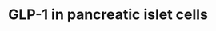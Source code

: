 ---
annotations:
- id: PW:0000003
  parent: signaling pathway
  type: Pathway Ontology
  value: signaling pathway
- id: PW:0000674
  parent: regulatory pathway
  type: Pathway Ontology
  value: insulin secretion pathway
- id: CL:0000169
  parent: native cell
  type: Cell Type Ontology
  value: type B pancreatic cell
- id: CL:0000168
  parent: native cell
  type: Cell Type Ontology
  value: insulin secreting cell
- id: PW:0001761
  parent: classic metabolic pathway
  type: Pathway Ontology
  value: glucagon-like peptide-1 biosynthetic pathway
- id: CL:0000171
  parent: native cell
  type: Cell Type Ontology
  value: pancreatic A cell
- id: PW:0000560
  parent: regulatory pathway
  type: Pathway Ontology
  value: facilitative sugar transporter mediated glucose transport pathway
authors:
- Eweitz
citedin: ''
communities: []
description: Factors in GLP-1 production in pancreatic alpha cells, and the hypothetical
  function of resulting GLP-1 in pancreatic beta cells.  Glucagon-like peptide-1 (GLP-1)
  is a short protein that suppresses feeding and helps manage glucose levels in diabetes.  It
  is encoded by the GCG gene.  Based on Figure 3 in https://www.ncbi.nlm.nih.gov/pmc/articles/PMC9190119.
last-edited: 2024-03-13
ndex: null
organisms:
- Homo sapiens
redirect_from:
- /index.php/Pathway:WP5447
- /instance/WP5447
- /instance/WP5447_r129157
revision: r129157
schema-jsonld:
- '@context': https://schema.org/
  '@id': https://wikipathways.github.io/pathways/WP5447.html
  '@type': Dataset
  creator:
    '@type': Organization
    name: WikiPathways
  description: Factors in GLP-1 production in pancreatic alpha cells, and the hypothetical
    function of resulting GLP-1 in pancreatic beta cells.  Glucagon-like peptide-1
    (GLP-1) is a short protein that suppresses feeding and helps manage glucose levels
    in diabetes.  It is encoded by the GCG gene.  Based on Figure 3 in https://www.ncbi.nlm.nih.gov/pmc/articles/PMC9190119.
  keywords:
  - GCG
  - GLP-1
  - GLP1R
  - Glucose
  - IL6
  - IL6R
  - INS
  - Insulin
  - SLC2A1
  - SLC2A2
  license: CC0
  name: GLP-1 in pancreatic islet cells
seo: CreativeWork
title: GLP-1 in pancreatic islet cells
wpid: WP5447
---